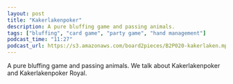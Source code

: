 ```yaml
---
layout: post
title: "Kakerlakenpoker"
description: A pure bluffing game and passing animals.
tags: ["bluffing", "card game", "party game", "hand management"]
podcast_time: "11:27"
podcast_url: https://s3.amazonaws.com/board2pieces/B2P020-kakerlaken.mp3
---
```


A pure bluffing game and passing animals. We talk about Kakerlakenpoker and Kakerlakenpoker Royal.